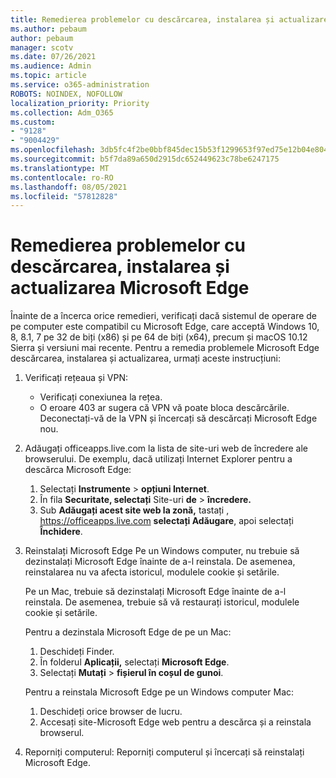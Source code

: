 ```yaml
---
title: Remedierea problemelor cu descărcarea, instalarea și actualizarea Microsoft Edge
ms.author: pebaum
author: pebaum
manager: scotv
ms.date: 07/26/2021
ms.audience: Admin
ms.topic: article
ms.service: o365-administration
ROBOTS: NOINDEX, NOFOLLOW
localization_priority: Priority
ms.collection: Adm_O365
ms.custom:
- "9128"
- "9004429"
ms.openlocfilehash: 3db5fc4f2be0bbf845dec15b53f1299653f97ed75e12b04e8041de5982f5a74a
ms.sourcegitcommit: b5f7da89a650d2915dc652449623c78be6247175
ms.translationtype: MT
ms.contentlocale: ro-RO
ms.lasthandoff: 08/05/2021
ms.locfileid: "57812828"
---
```

# <a name="fix-problems-with-the-download-installation-and-update-of-microsoft-edge"></a>Remedierea problemelor cu descărcarea, instalarea și actualizarea Microsoft Edge

Înainte de a încerca orice remedieri, verificați dacă sistemul de operare de pe computer este compatibil cu Microsoft Edge, care acceptă Windows 10, 8, 8.1, 7 pe 32 de biți (x86) și pe 64 de biți (x64), precum și macOS 10.12 Sierra și versiuni mai recente. Pentru a remedia problemele Microsoft Edge descărcarea, instalarea și actualizarea, urmați aceste instrucțiuni:

1. Verificați rețeaua și VPN:
    - Verificați conexiunea la rețea.
    - O eroare 403 ar sugera că VPN vă poate bloca descărcările. Deconectați-vă de la VPN și încercați să descărcați Microsoft Edge nou.
1. Adăugați officeapps.live.com la lista de site-uri web de încredere ale browserului.
    De exemplu, dacă utilizați Internet Explorer pentru a descărca Microsoft Edge:
    1. Selectați **Instrumente**  >  **opțiuni Internet**.
    2. În fila **Securitate, selectați** Site-uri **de**  >  **încredere.**
    3. Sub **Adăugați acest site web la zonă,** tastați , <https://officeapps.live.com> **selectați Adăugare**, apoi selectați **Închidere**.
1. Reinstalați Microsoft Edge Pe un Windows computer, nu trebuie să dezinstalați Microsoft Edge înainte de a-l reinstala. De asemenea, reinstalarea nu va afecta istoricul, modulele cookie și setările.

    Pe un Mac, trebuie să dezinstalați Microsoft Edge înainte de a-l reinstala. De asemenea, trebuie să vă restaurați istoricul, modulele cookie și setările.

    Pentru a dezinstala Microsoft Edge de pe un Mac:
    1. Deschideți Finder.
    2. În folderul **Aplicații,** selectați **Microsoft Edge**.
    3. Selectați **Mutați**  >  **fișierul în coșul de gunoi**.

    Pentru a reinstala Microsoft Edge pe un Windows computer Mac:
    1. Deschideți orice browser de lucru.
    2. Accesați site-Microsoft Edge web pentru a descărca și a reinstala browserul.
1. Reporniți computerul: Reporniți computerul și încercați să reinstalați Microsoft Edge.

